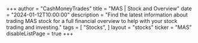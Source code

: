 +++
author = "CashMoneyTrades"
title = "MAS | Stock and Overview"
date = "2024-01-12T10:00:00"
description = "Find the latest information about trading MAS stock for a full financial overview to help with your stock trading and investing."
tags = [
   "Stocks",
]
layout = "stocks"
ticker = "MAS"
disableListPage = true
+++
